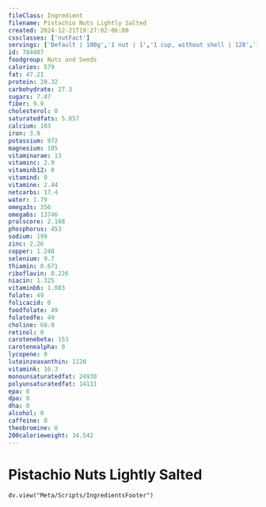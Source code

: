 ```yaml
---
fileClass: Ingredient
filename: Pistachio Nuts Lightly Salted
created: 2024-12-21T19:27:02-06:00
cssclasses: ['nutFact']
servings: ['Default | 100g','1 nut | 1','1 cup, without shell | 128','1 cup, in shell, yields | 58','1 cup, nfs | 58','1 oz, without shell | 28','1 oz, in shell, yields | 15','1 oz, nfs | 28','1 package | 50']
id: 784407
foodgroup: Nuts and Seeds
calories: 579
fat: 47.21
protein: 20.32
carbohydrate: 27.3
sugars: 7.47
fiber: 9.9
cholesterol: 0
saturatedfats: 5.857
calcium: 103
iron: 3.9
potassium: 972
magnesium: 105
vitaminarae: 13
vitaminc: 2.9
vitaminb12: 0
vitamind: 0
vitamine: 2.44
netcarbs: 17.4
water: 1.79
omega3s: 356
omega6s: 13746
pralscore: 2.108
phosphorus: 453
sodium: 199
zinc: 2.26
copper: 1.248
selenium: 9.7
thiamin: 0.671
riboflavin: 0.226
niacin: 1.325
vitaminb6: 1.083
folate: 49
folicacid: 0
foodfolate: 49
folatedfe: 49
choline: 68.9
retinol: 0
carotenebeta: 153
carotenealpha: 0
lycopene: 0
luteinzeaxanthin: 1120
vitamink: 16.3
monounsaturatedfat: 24930
polyunsaturatedfat: 14111
epa: 0
dpa: 0
dha: 0
alcohol: 0
caffeine: 0
theobromine: 0
200calorieweight: 34.542
---
```


# Pistachio Nuts Lightly Salted

```dataviewjs
dv.view("Meta/Scripts/IngredientsFooter")
```